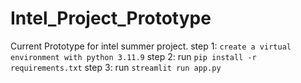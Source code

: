 # Intel_Project_Prototype
 Current Prototype for intel summer project.
 step 1:
```create a virtual environment with python 3.11.9```
step 2:
run ```pip install -r requirements.txt```
step 3:
run ```streamlit run app.py```


